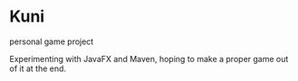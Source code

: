 # Kuni
personal game project

Experimenting with JavaFX and Maven, hoping to make a proper game out of it at the end.
